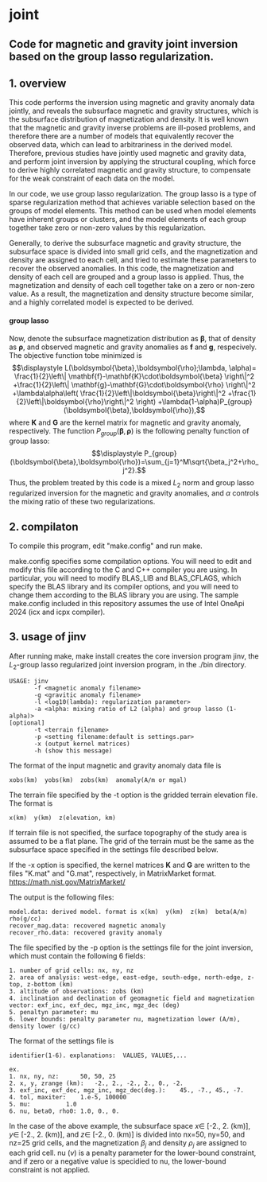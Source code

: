 # joint

## Code for magnetic and gravity joint inversion based on the group lasso regularization.

## 1. overview
This code performs the inversion using magnetic and gravity anomaly data jointly, and reveals the subsurface magnetic and gravity structures, which is the subsurface distribution of magnetization and density. It is well known that the magnetic and gravity inverse problems are ill-posed problems, and therefore there are a number of models that equivalently recover the observed data, which can lead to arbitrariness in the derived model. Therefore, previous studies have jointly used magnetic and gravity data, and perform joint inversion by applying the structural coupling, which force to derive highly correlated magnetic and gravity structure, to compensate for the weak constraint of each data on the model.

In our code, we use group lasso regularization. The group lasso is a type of sparse regularization method that achieves variable selection based on the groups of model elements. This method can be used when model elements have inherent groups or clusters, and the model elements of each group together take zero or non-zero values by this regularization.

Generally, to derive the subsurface magnetic and gravity structure, the subsurface space is divided into small grid cells, and the magnetization and density are assigned to each cell, and tried to estimate these parameters to recover the observed anomalies. In this code, the magnetization and density of each cell are grouped and a group lasso is applied. Thus, the magnetization and density of each cell together take on a zero or non-zero value. As a result, the magnetization and density structure become similar, and a highly correlated model is expected to be derived.

#### group lasso
Now, denote the subsurface magnetization distribution as $\boldsymbol{\beta}$, that of density as $\boldsymbol{\rho}$, and observed magnetic and gravity anomalies as $\mathbf{f}$ and $\mathbf{g}$, respecively.
The objective function tobe minimized is
$$\displaystyle
L(\boldsymbol{\beta},\boldsymbol{\rho};\lambda, \alpha)=
\frac{1}{2}\left\|
	\mathbf{f}-\mathbf{K}\cdot\boldsymbol{\beta}
\right\|^2
+\frac{1}{2}\left\|
	\mathbf{g}-\mathbf{G}\cdot\boldsymbol{\rho}
\right\|^2
+\lambda\alpha\left(
	\frac{1}{2}\left\|\boldsymbol{\beta}\right\|^2
	+\frac{1}{2}\left\|\boldsymbol{\rho}\right\|^2
 \right)
+\lambda(1-\alpha)P_{group}(\boldsymbol{\beta},\boldsymbol{\rho}),$$
where $\mathbf{K}$ and $\mathbf{G}$ are the kernel matrix for magnetic and gravity anomaly, respectively.
The function $P_{group}(\boldsymbol{\beta},\boldsymbol{\rho})$ is the following penalty function of group lasso:
$$\displaystyle
P_{group}(\boldsymbol{\beta},\boldsymbol{\rho})=\sum_{j=1}^M\sqrt{\beta_j^2+\rho_j^2}.$$
Thus, the problem treated by this code is a mixed $L_2$ norm and group lasso regularized inversion for the magnetic and gravity anomalies, and $\alpha$ controls the mixing ratio of these two regularizations.

## 2. compilaton
To compile this program, edit "make.config" and run make.

make.config specifies some compilation options. You will need to edit and modify this file according to the C and C++ compiler you are using. In particular, you will need to modify BLAS_LIB and BLAS_CFLAGS, which specify the BLAS library and its compiler options, and you will need to change them according to the BLAS library you are using.
The sample make.config included in this repository assumes the use of Intel OneApi 2024 (icx and icpx compiler).

## 3. usage of jinv
After running make, make install creates the core inversion program jinv, the $L_2$-group lasso regularized joint inversion program, in the ./bin directory.

    USAGE: jinv
           -f <magnetic anomaly filename>
           -g <gravitic anomaly filename>
           -l <log10(lambda): regularization parameter>
           -a <alpha: mixing ratio of L2 (alpha) and group lasso (1-alpha)>
    [optional]
           -t <terrain filename>
           -p <setting filename:default is settings.par>
           -x (output kernel matrices)
           -h (show this message)
The format of the input magnetic and gravity anomaly data file is

    xobs(km)  yobs(km)  zobs(km)  anomaly(A/m or mgal)
The terrain file specified by the -t option is the gridded terrain elevation file. The format is

    x(km)  y(km)  z(elevation, km)
If terrain file is not specified, the surface topography of the study area is assumed to be a flat plane. The grid of the terrain must be the same as the subsurface space specified in the settings file described below.

If the -x option is specified, the kernel matrices $\mathbf{K}$ and $\mathbf{G}$ are written to the files "K.mat" and "G.mat", respectively, in MatrixMarket format.
https://math.nist.gov/MatrixMarket/


The output is the following files:

    model.data: derived model. format is x(km)  y(km)  z(km)  beta(A/m)  rho(g/cc)
    recover_mag.data: recovered magnetic anomaly
    recover_rho.data: recovered gravity anomaly

The file specified by the -p option is the settings file for the joint inversion, which must contain the following 6 fields:

    1. number of grid cells: nx, ny, nz
    2. area of analysis: west-edge, east-edge, south-edge, north-edge, z-top, z-bottom (km)
    3. altitude of observations: zobs (km)
    4. inclination and declination of geomagnetic field and magnetization vector: exf_inc, exf_dec, mgz_inc, mgz_dec (deg)
    5. penaltyn parameter: mu
    6. lower bounds: penalty parameter nu, magnetization lower (A/m), density lower (g/cc)

The format of the settings file is

    identifier(1-6). explanations:	VALUES, VALUES,...
    
    ex.
    1. nx, ny, nz:		50, 50, 25
    2. x, y, zrange (km):	-2., 2., -2., 2., 0., -2.
    3. exf_inc, exf_dec, mgz_inc, mgz_dec(deg.):	45., -7., 45., -7.
    4. tol, maxiter:	1.e-5, 100000
    5. mu:			1.0
    6. nu, beta0, rho0:	1.0, 0., 0.

In the case of the above example, the subsurface space $x\in$ [-2., 2. (km)], $y\in$ [-2., 2. (km)], and $z\in$ [-2., 0. (km)] is divided into nx=50, ny=50, and nz=25 grid cells, and the magnetization $\beta_j$ and density $\rho_j$ are assigned to each grid cell. nu ($\nu$) is a penalty parameter for the lower-bound constraint, and if zero or a negative value is specidied to nu, the lower-bound constraint is not applied.
